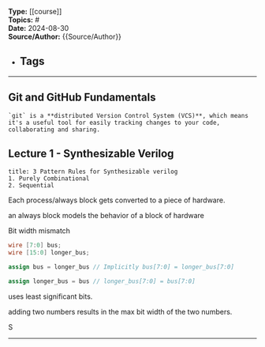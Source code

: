 **Type:** [[course]]  
**Topics:** #  
**Date:** 2024-08-30  
**Source/Author:** {{Source/Author}} 
- **Tags**
	- 

---

## Git and GitHub Fundamentals

```ad-summary
`git` is a **distributed Version Control System (VCS)**, which means it's a useful tool for easily tracking changes to your code, collaborating and sharing.
```

## Lecture 1 - Synthesizable Verilog

```ad-summary
title: 3 Pattern Rules for Synthesizable verilog
1. Purely Combinational
2. Sequential
```

Each process/always block gets converted to a piece of hardware.

an always block models the behavior of a block of hardware

Bit width mismatch

```v
wire [7:0] bus;
wire [15:0] longer_bus;

assign bus = longer_bus // Implicitly bus[7:0] = longer_bus[7:0]

assign longer_bus = bus // longer_bus[7:0] = bus[7:0]
```

uses least significant bits.

adding two numbers results in the max bit width of the two numbers.

S

---
